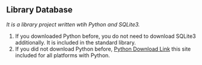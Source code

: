 ## Library Database
*It is a library project written wtih Python and SQLite3.*
1) If you downloaded Python before, you do not need to download SQLite3 additionally. It is included in the standard library.
2) If you did not download Python before, [Python Download Link](https://www.python.org/downloads/) this site included for all platforms with Python.
